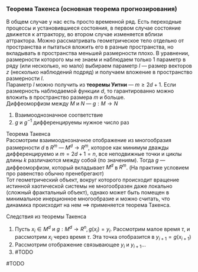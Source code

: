 ### Теорема Такенса (основная теорема прогнозирования)

В общем случае у нас есть просто временной ряд. Есть переходные процессы и установившиеся состояния, в первом случае состояние движется к аттрактору, во втором случае изменяется вблизи аттрактора. Можно рассматривать геометрическое тело отдельно от пространства и пытаться вложить его в разные пространства, но вкладывать в пространства меньшей размерности плохо. В уравнении, размерности которого мы не знаем и наблюдаем только 1 параметр в ряду (или несколько, но мало) выбираем параметр $l$ — размер векторов $z$ (несколько наблюдений подряд) и получаем вложение в пространство размерности $l$.  
Параметр $l$ можно получить из **теоремы Уитни** — $m \geq 2d + 1$. Если размерность наблюдаемой функции $d$, то гарантированно можно вложить в пространство размера $m$ и больше.  
Диффеоморфизм между $M$ и $N$ — $g: M \rightarrow N$
1. Взаимооднозначное соответствие
2. $g$ и $g^{-1}$ дифференцируемы нужное число раз

Теорема Такенса  
Рассмотрим взаимооднозначное отображение из многообразия размерности $d$ в $R^m$ — $M^d \rightarrow R^m$, которое как минимум дважды дифференцируемо и $m = 2d + 1 = n$, все неподвижные точки и циклы длины $k$ различаются между собой (по значениям). Тогда $g$ — диффеоморфизм, который вкладывает $M^d$ в $R^m$. (На практике условием про равенство обычно пренебрегают)  
Тот геометрический объект, вокруг которого происходит вращение истинной хаотической системы не многообразен даже локально (сложный фрактальный объект), однако может быть помещен в минимальное инерционное многообразие и можно считать, что динамика происходит на нем $\implies$ применяется теорема Такенса.

Следствия из теоремы Такенса  
1. Пусть $x_i \in M^d$ и $g: M^d \rightarrow R^n, g(x_i) = y_i$. Рассмотрим малое время $\tau$, и рассмотрим $x_i$ через время $\tau$. Эта точка отобразится в $y_{i + 1} = g(x_{i + 1})$
2. Рассмотрим отображение связывающее $y_i$ и $y_{i + 1} \dots$
3. #TODO 

#TODO 